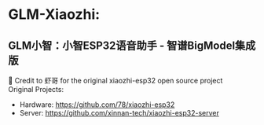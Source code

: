 # GLM-Xiaozhi: 
## GLM小智：小智ESP32语音助手 - 智谱BigModel集成版  

🙏 Credit to 虾哥 for the original xiaozhi-esp32 open source project  
Original Projects: 
- Hardware: https://github.com/78/xiaozhi-esp32
- Server: https://github.com/xinnan-tech/xiaozhi-esp32-server
